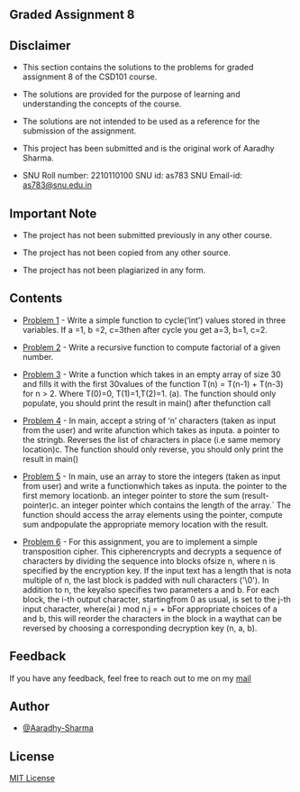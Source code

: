 ## Graded Assignment 8

## Disclaimer

- This section contains the solutions to the problems for graded assignment 8 of the CSD101 course.

- The solutions are provided for the purpose of learning and understanding the concepts of the course.

- The solutions are not intended to be used as a reference for the submission of the assignment.

- This project has been submitted and is the original work of Aaradhy Sharma.

- SNU Roll number: 2210110100
  SNU id: as783
  SNU Email-id: as783@snu.edu.in

## Important Note

- The project has not been submitted previously in any other course.

- The project has not been copied from any other source.

- The project has not been plagiarized in any form.


## Contents

- [Problem 1](/p1.c) - Write a simple function to cycle(‘int’) values stored in three variables. If a =1, b =2, c=3then after cycle you get a=3, b=1, c=2.

- [Problem 2](/p2.c) - Write a recursive function to compute factorial of a given number.

- [Problem 3](/p3.c) - Write a function which takes in an empty array of size 30 and fills it with the first 30values of the function T(n) = T(n-1) + T(n-3) for n > 2. Where T(0)=0, T(1)=1,T(2)=1. (a). The function should only populate, you should print the result in main() after thefunction call

- [Problem 4](/p4.c) - In main, accept a string of ‘n’ characters (taken as input from the user) and write afunction which takes as inputa. a pointer to the stringb. Reverses the list of characters in place (i.e same memory location)c. The function should only reverse, you should only print the result in main()

- [Problem 5](/p5.c) - In main, use an array to store the integers (taken as input from user) and write a functionwhich takes as inputa. the pointer to the first memory locationb. an integer pointer to store the sum (result-pointer)c. an integer pointer which contains the length of the array.` The function should access the array elements using the pointer, compute sum andpopulate the appropriate memory location with the result.

- [Problem 6](/p6.c) - For this assignment, you are to implement a simple transposition cipher. This cipherencrypts and decrypts a sequence of characters by dividing the sequence into blocks ofsize n, where n is specified by the encryption key. If the input text has a length that is nota multiple of n, the last block is padded with null characters ('\0'). In addition to n, the keyalso specifies two parameters a and b. For each block, the i-th output character, startingfrom 0 as usual, is set to the j-th input character, where(ai ) mod n.j = + bFor appropriate choices of a and b, this will reorder the characters in the block in a waythat can be reversed by choosing a corresponding decryption key (n, a, b).


## Feedback
If you have any feedback, feel free to reach out to me on my [mail](mailto:as783@snu.edu.in)

## Author
- [@Aaradhy-Sharma](https://github.com/Aaradhy-Sharma)

## License
[MIT License](LICENSE)
